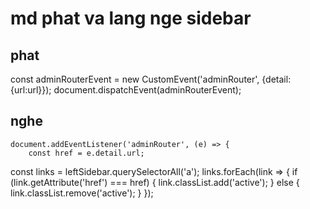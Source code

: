 # md phat va lang nge sidebar
## phat
const adminRouterEvent = new CustomEvent('adminRouter', {detail:{url:url}});
    document.dispatchEvent(adminRouterEvent);

## nghe

    document.addEventListener('adminRouter', (e) => {
        const href = e.detail.url;


const links = leftSidebar.querySelectorAll('a');
        links.forEach(link => {
            if (link.getAttribute('href') === href) {
                link.classList.add('active');
            } else {
                link.classList.remove('active');
            }
        });